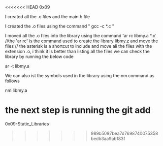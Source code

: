 <<<<<<< HEAD
0x09

I created all the .c files and the main.h file

I created the .o files using the command " gcc -c *.c " 

I moved all the .o files into the library using the command 'ar rc libmy.a *.o'
//the 'ar rc' is the command used to create the library libmy.z and move the files
// the asterisk is a shortcut to include and move all the files with the extension .o, i think it is better than listing all the files
we can check the library by running the below code

ar -t libmy.a

We can also ist the symbols used in the library using the nm command as follows

nm libmy.a

the next step is running the git add
=======
0x09-Static_Libraries
>>>>>>> 989b5087bea7d7698740075358bedb3aa9abf83f
